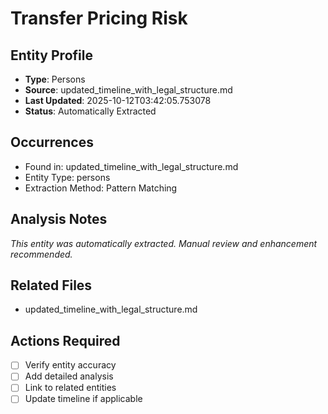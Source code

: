# Transfer Pricing Risk

## Entity Profile
- **Type**: Persons
- **Source**: updated_timeline_with_legal_structure.md
- **Last Updated**: 2025-10-12T03:42:05.753078
- **Status**: Automatically Extracted

## Occurrences
- Found in: updated_timeline_with_legal_structure.md
- Entity Type: persons
- Extraction Method: Pattern Matching

## Analysis Notes
*This entity was automatically extracted. Manual review and enhancement recommended.*

## Related Files
- updated_timeline_with_legal_structure.md

## Actions Required
- [ ] Verify entity accuracy
- [ ] Add detailed analysis
- [ ] Link to related entities
- [ ] Update timeline if applicable
